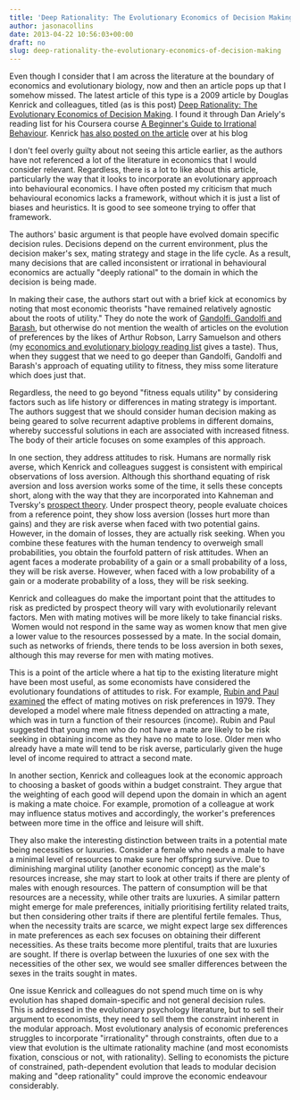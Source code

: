 ```yaml
---
title: 'Deep Rationality: The Evolutionary Economics of Decision Making'
author: jasonacollins
date: 2013-04-22 10:56:03+00:00
draft: no
slug: deep-rationality-the-evolutionary-economics-of-decision-making
---
```


Even though I consider that I am across the literature at the boundary of economics and evolutionary biology, now and then an article pops up that I somehow missed. The latest article of this type is a 2009 article by Douglas Kenrick and colleagues, titled (as is this post) [Deep Rationality: The Evolutionary Economics of Decision Making](https://www.ncbi.nlm.nih.gov/pmc/articles/PMC2914349/). I found it through Dan Ariely's reading list for his Coursera course [A Beginner's Guide to Irrational Behaviour](https://www.coursera.org/course/behavioralecon). Kenrick [has also posted on the article](http://www.psychologytoday.com/blog/sex-murder-and-the-meaning-life/200911/deep-rationality) over at his blog

I don't feel overly guilty about not seeing this article earlier, as the authors have not referenced a lot of the literature in economics that I would consider relevant. Regardless, there is a lot to like about this article, particularly the way that it looks to incorporate an evolutionary approach into behavioural economics. I have often posted my criticism that much behavioural economics lacks a framework, without which it is just a list of biases and heuristics. It is good to see someone trying to offer that framework.

The authors' basic argument is that people have evolved domain specific decision rules. Decisions depend on the current environment, plus the decision maker's sex, mating strategy and stage in the life cycle. As a result, many decisions that are called inconsistent or irrational in behavioural economics are actually "deeply rational" to the domain in which the decision is being made.

In making their case, the authors start out with a brief kick at economics by noting that most economic theorists "have remained relatively agnostic about the roots of utility." They do note the work of [Gandolfi, Gandolfi and Barash](https://jasoncollins.blog/gandolfi-gandolfi-and-barashs-economics-as-an-evolutionary-science/), but otherwise do not mention the wealth of articles on the evolution of preferences by the likes of Arthur Robson, Larry Samuelson and others (my [economics and evolutionary biology reading list](https://jasoncollins.blog/economics-and-evolutionary-biology-reading-list/) gives a taste). Thus, when they suggest that we need to go deeper than Gandolfi, Gandolfi and Barash's approach of equating utility to fitness, they miss some literature which does just that.

Regardless, the need to go beyond "fitness equals utility" by considering factors such as life history or differences in mating strategy is important. The authors suggest that we should consider human decision making as being geared to solve recurrent adaptive problems in different domains, whereby successful solutions in each are associated with increased fitness. The body of their article focuses on some examples of this approach.

In one section, they address attitudes to risk. Humans are normally risk averse, which Kenrick and colleagues suggest is consistent with empirical observations of loss aversion. Although this shorthand equating of risk aversion and loss aversion works some of the time, it sells these concepts short, along with the way that they are incorporated into Kahneman and Tversky's [prospect theory](http://en.wikipedia.org/wiki/Prospect_theory). Under prospect theory, people evaluate choices from a reference point, they show loss aversion (losses hurt more than gains) and they are risk averse when faced with two potential gains. However, in the domain of losses, they are actually risk seeking. When you combine these features with the human tendency to overweigh small probabilities, you obtain the fourfold pattern of risk attitudes. When an agent faces a moderate probability of a gain or a small probability of a loss, they will be risk averse. However, when faced with a low probability of a gain or a moderate probability of a loss, they will be risk seeking.

Kenrick and colleagues do make the important point that the attitudes to risk as predicted by prospect theory will vary with evolutionarily relevant factors. Men with mating motives will be more likely to take financial risks.  Women would not respond in the same way as women know that men give a lower value to the resources possessed by a mate. In the social domain, such as networks of friends, there tends to be loss aversion in both sexes, although this may reverse for men with mating motives.

This is a point of the article where a hat tip to the existing literature might have been most useful, as some economists have considered the evolutionary foundations of attitudes to risk. For example, [Rubin and Paul examined](https://jasoncollins.blog/what-is-the-objective/) the effect of mating motives on risk preferences in 1979. They developed a model where male fitness depended on attracting a mate, which was in turn a function of their resources (income). Rubin and Paul suggested that young men who do not have a mate are likely to be risk seeking in obtaining income as they have no mate to lose. Older men who already have a mate will tend to be risk averse, particularly given the huge level of income required to attract a second mate.

In another section, Kenrick and colleagues look at the economic approach to choosing a basket of goods within a budget constraint. They argue that the weighting of each good will depend upon the domain in which an agent is making a mate choice. For example, promotion of a colleague at work may influence status motives and accordingly, the worker's preferences between more time in the office and leisure will shift.

They also make the interesting distinction between traits in a potential mate being necessities or luxuries. Consider a female who needs a male to have a minimal level of resources to make sure her offspring survive. Due to diminishing marginal utility (another economic concept) as the male's resources increase, she may start to look at other traits if there are plenty of males with enough resources. The pattern of consumption will be that resources are a necessity, while other traits are luxuries. A similar pattern might emerge for male preferences, initially prioritising fertility related traits, but then considering other traits if there are plentiful fertile females. Thus, when the necessity traits are scarce, we might expect large sex differences in mate preferences as each sex focuses on obtaining their different necessities. As these traits become more plentiful, traits that are luxuries are sought. If there is overlap between the luxuries of one sex with the necessities of the other sex, we would see smaller differences between the sexes in the traits sought in mates.

One issue Kenrick and colleagues do not spend much time on is why evolution has shaped domain-specific and not general decision rules. This is addressed in the evolutionary psychology literature, but to sell their argument to economists, they need to sell them the constraint inherent in the modular approach. Most evolutionary analysis of economic preferences struggles to incorporate "irrationality" through constraints, often due to a view that evolution is the ultimate rationality machine (and most economists fixation, conscious or not, with rationality). Selling to economists the picture of constrained, path-dependent evolution that leads to modular decision making and "deep rationality" could improve the economic endeavour considerably.
